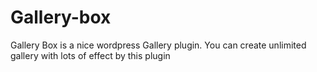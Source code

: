 # Gallery-box
Gallery Box is a nice wordpress Gallery plugin. You can create unlimited gallery with lots of effect by this plugin
